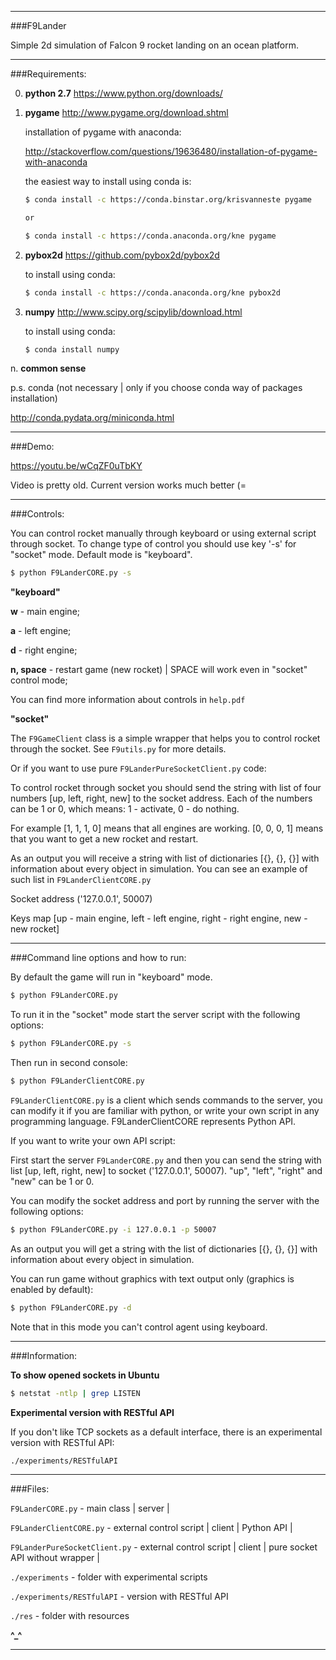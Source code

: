 ______________________________________________

###F9Lander

Simple 2d simulation of Falcon 9 rocket landing on an ocean platform.

______________________________________________

###Requirements:

0. **python 2.7**
https://www.python.org/downloads/

1. **pygame**
http://www.pygame.org/download.shtml

    installation of pygame with anaconda:

    http://stackoverflow.com/questions/19636480/installation-of-pygame-with-anaconda

    the easiest way to install using conda is:

    ```bash
    $ conda install -c https://conda.binstar.org/krisvanneste pygame

    or

    $ conda install -c https://conda.anaconda.org/kne pygame
    ```

2. **pybox2d**
https://github.com/pybox2d/pybox2d

    to install using conda:

    ```bash
    $ conda install -c https://conda.anaconda.org/kne pybox2d
    ```

3. **numpy**
http://www.scipy.org/scipylib/download.html

    to install using conda:

    ```bash
    $ conda install numpy
    ```

n. **common sense**

p.s. conda (not necessary | only if you choose conda way of packages installation)

http://conda.pydata.org/miniconda.html

______________________________________________

###Demo:

https://youtu.be/wCqZF0uTbKY

Video is pretty old. Current version works much better (=

______________________________________________

###Controls:

You can control rocket manually through keyboard or using external script through socket. To change type of control you should use key '-s' for "socket" mode. Default mode is "keyboard".

```bash
$ python F9LanderCORE.py -s
```

__**"keyboard"**__

**w** - main engine;

**a** - left engine;

**d** - right engine;

**n, space** - restart game (new rocket) | SPACE will work even in "socket" control mode;

You can find more information about controls in `help.pdf`

__**"socket"**__

The `F9GameClient` class is a simple wrapper that helps you to control rocket through the socket. See `F9utils.py` for more details.

Or if you want to use pure `F9LanderPureSocketClient.py` code:

To control rocket through socket you should send the string with list of four numbers [up, left, right, new] to the socket address. Each of the numbers can be 1 or 0, which means: 1 - activate, 0 - do nothing.

For example [1, 1, 1, 0] means that all engines are working. [0, 0, 0, 1] means that you want to get a new rocket and restart.

As an output you will receive a string with list of dictionaries [{}, {}, {}] with information about every object in simulation. You can see an example of such list in `F9LanderClientCORE.py`

Socket address ('127.0.0.1', 50007)

Keys map [up - main engine, left - left engine, right - right engine, new - new rocket]

______________________________________________

###Command line options and how to run:

By default the game will run in "keyboard" mode.

```bash
$ python F9LanderCORE.py
```

To run it in the "socket" mode start the server script with the following options:

```bash
$ python F9LanderCORE.py -s
```

Then run in second console:

```bash
$ python F9LanderClientCORE.py
```

`F9LanderClientCORE.py` is a client which sends commands to the server, you can modify it if you are familiar with python, or write your own script in any programming language. F9LanderClientCORE represents Python API.

If you want to write your own API script:

First start the server `F9LanderCORE.py` and then you can send the string with list [up, left, right, new] to socket ('127.0.0.1', 50007). "up", "left", "right" and "new" can be 1 or 0.

You can modify the socket address and port by running the server with the following options:

```bash
$ python F9LanderCORE.py -i 127.0.0.1 -p 50007
```

As an output you will get a string with the list of dictionaries [{}, {}, {}] with information about every object in simulation.

You can run game without graphics with text output only (graphics is enabled by default):

```bash
$ python F9LanderCORE.py -d
```

Note that in this mode you can't control agent using keyboard.

______________________________________________

###Information:

__To show opened sockets in Ubuntu__

```bash
$ netstat -ntlp | grep LISTEN
```

__Experimental version with RESTful API__

If you don't like TCP sockets as a default interface, there is an experimental version with RESTful API:

`./experiments/RESTfulAPI`

______________________________________________

###Files:

`F9LanderCORE.py` - main class | server |

`F9LanderClientCORE.py` - external control script | client | Python API |

`F9LanderPureSocketClient.py` - external control script | client | pure socket API without wrapper |

`./experiments` - folder with experimental scripts

`./experiments/RESTfulAPI` - version with RESTful API

`./res` - folder with resources

**^_^**

______________________________________________
